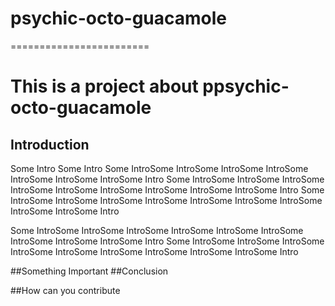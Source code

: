 # psychic-octo-guacamole
========================

# This is a project about ppsychic-octo-guacamole
## Introduction
Some Intro  Some Intro Some IntroSome IntroSome IntroSome IntroSome IntroSome IntroSome IntroSome Intro
Some IntroSome IntroSome IntroSome IntroSome IntroSome IntroSome IntroSome IntroSome IntroSome Intro
Some IntroSome IntroSome IntroSome IntroSome IntroSome IntroSome IntroSome IntroSome IntroSome Intro


Some IntroSome IntroSome IntroSome IntroSome IntroSome IntroSome IntroSome IntroSome IntroSome Intro
Some IntroSome IntroSome IntroSome IntroSome IntroSome IntroSome IntroSome IntroSome IntroSome Intro

##Something Important
##Conclusion

##How can you contribute